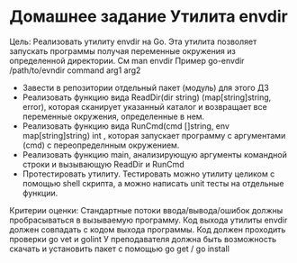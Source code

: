 # Домашнее задание Утилита envdir

Цель: Реализовать утилиту envdir на Go. 
Эта утилита позволяет запускать программы получая переменные окружения из определенной директории. 
См man envdir Пример go-envdir /path/to/evndir command arg1 arg2

* Завести в репозитории отдельный пакет (модуль) для этого ДЗ
* Реализовать функцию вида ReadDir(dir string) (map[string]string, error), которая сканирует указанный каталог и возвращает все переменные окружения, определенные в нем.
* Реализовать функцию вида RunCmd(cmd []string, env map[string]string) int , которая запускает программу с аргументами (cmd) c переопределнным окружением.
* Реализовать функцию main, анализирующую аргументы командной строки и вызывающую ReadDir и RunCmd
* Протестировать утилиту. Тестировать можно утилиту целиком с помощью shell скрипта, а можно написать unit тесты на отдельные функции.

Критерии оценки: Стандартные потоки ввода/вывода/ошибок должны пробрасываться в вызываемую программу.
Код выхода утилиты envdir должен совпадать с кодом выхода программы.
Код должен проходить проверки go vet и golint
У преподавателя должна быть возможность скачать и установить пакет с помощью go get / go install